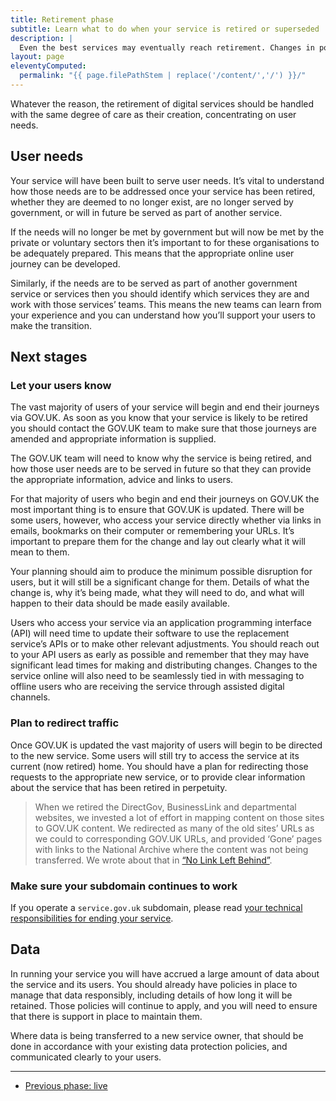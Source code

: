```yaml
---
title: Retirement phase
subtitle: Learn what to do when your service is retired or superseded
description: |
  Even the best services may eventually reach retirement. Changes in policy may mean that the service is no longer offered or new understanding may mean that those user needs are better provided through a different service.
layout: page
eleventyComputed:
  permalink: "{{ page.filePathStem | replace('/content/','/') }}/"
---
```


Whatever the reason, the retirement of digital services should be handled with the same degree of care as their creation, concentrating on user needs.

## User needs

Your service will have been built to serve user needs. It’s vital to understand how those needs are to be addressed once your service has been retired, whether they are deemed to no longer exist, are no longer served by government, or will in future be served as part of another service.

If the needs will no longer be met by government but will now be met by the private or voluntary sectors then it’s important to for these organisations to be adequately prepared. This means that the appropriate online user journey can be developed.

Similarly, if the needs are to be served as part of another government service or services then you should identify which services they are and work with those services’ teams. This means the new teams can learn from your experience and you can understand how you’ll support your users to make the transition.

## Next stages

### Let your users know

The vast majority of users of your service will begin and end their journeys via GOV.UK. As soon as you know that your service is likely to be retired you should contact the GOV.UK team to make sure that those journeys are amended and appropriate information is supplied.

The GOV.UK team will need to know why the service is being retired, and how those user needs are to be served in future so that they can provide the appropriate information, advice and links to users.

For that majority of users who begin and end their journeys on GOV.UK the most important thing is to ensure that GOV.UK is updated. There will be some users, however, who access your service directly whether via links in emails, bookmarks on their computer or remembering your URLs. It’s important to prepare them for the change and lay out clearly what it will mean to them.

Your planning should aim to produce the minimum possible disruption for users, but it will still be a significant change for them. Details of what the change is, why it’s being made, what they will need to do, and what will happen to their data should be made easily available.

Users who access your service via an application programming interface (API) will need time to update their software to use the replacement service’s APIs or to make other relevant adjustments. You should reach out to your API users as early as possible and remember that they may have significant lead times for making and distributing changes. Changes to the service online will also need to be seamlessly tied in with messaging to offline users who are receiving the service through assisted digital channels.

### Plan to redirect traffic

Once GOV.UK is updated the vast majority of users will begin to be directed to the new service. Some users will still try to access the service at its current (now retired) home. You should have a plan for redirecting those requests to the appropriate new service, or to provide clear information about the service that has been retired in perpetuity.

> When we retired the DirectGov, BusinessLink and departmental websites, we invested a lot of effort in mapping content on those sites to GOV.UK content. We redirected as many of the old sites’ URLs as we could to corresponding GOV.UK URLs, and provided ‘Gone’ pages with links to the National Archive where the content was not being transferred. We wrote about that in [“No Link Left Behind”](https://gds.blog.gov.uk/2012/10/11/no-link-left-behind/).

### Make sure your subdomain continues to work

If you operate a `service.gov.uk` subdomain, please read [your technical responsibilities for ending your service](https://web.archive.org/web/20150324140447/https://www.gov.uk/service-manual/operations/operating-servicegovuk-subdomains#lifecycle-of-service-subdomains).

## Data

In running your service you will have accrued a large amount of data about the service and its users. You should already have policies in place to manage that data responsibly, including details of how long it will be retained. Those policies will continue to apply, and you will need to ensure that there is support in place to maintain them.

Where data is being transferred to a new service owner, that should be done in accordance with your existing data protection policies, and communicated clearly to your users.

---

- [Previous phase: live](/version-1/guides/live-phase/)
